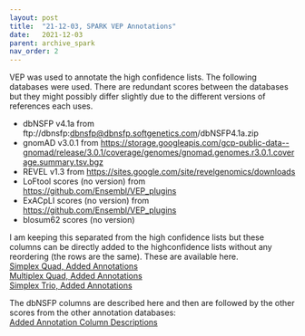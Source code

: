 ```yaml
---
layout: post
title:  "21-12-03, SPARK VEP Annotations"
date:   2021-12-03
parent: archive_spark
nav_order: 2
---
```


VEP was used to annotate the high confidence lists. The following databases were used. There are redundant scores between the databases but they might possibly differ slightly due to the different versions of references each uses.
- dbNSFP v4.1a from ftp://dbnsfp:dbnsfp@dbnsfp.softgenetics.com/dbNSFP4.1a.zip
- gnomAD v3.0.1 from https://storage.googleapis.com/gcp-public-data--gnomad/release/3.0.1/coverage/genomes/gnomad.genomes.r3.0.1.coverage.summary.tsv.bgz
- REVEL v1.3 from https://sites.google.com/site/revelgenomics/downloads
- LoFtool scores (no version) from https://github.com/Ensembl/VEP_plugins
- ExACpLI scores (no version) from https://github.com/Ensembl/VEP_plugins
- blosum62 scores (no version)

I am keeping this separated from the high confidence lists but these columns can be directly added to the highconfidence lists without any reordering (the rows are the same). These are available here. 
<br>[Simplex Quad, Added Annotations](https://www.dropbox.com/s/bjwj52ibth2rytw/quadsimplex.highconfidence.add_annot.txt?dl=0)
<br>[Multiplex Quad, Added Annotations](https://www.dropbox.com/s/fgr8kt3mt98juq5/quadmultiplex.highconfidence.add_annot.txt?dl=0)
<br>[Simplex Trio, Added Annotations](https://www.dropbox.com/s/ntn4cr1jmh44q70/triosimplex.highconfidence.add_annot.txt?dl=0)

The dbNSFP columns are described here and then are followed by the other scores from the other annotation databases:
<br>[Added Annotation Column Descriptions](https://www.dropbox.com/s/j95lkv05al56kcp/dbNSFP_columns.txt?dl=0)